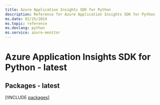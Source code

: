 ```yaml
---
title: Azure Application Insights SDK for Python
description: Reference for Azure Application Insights SDK for Python
ms.date: 02/15/2024
ms.topic: reference
ms.devlang: python
ms.service: azure-monitor
---
```

# Azure Application Insights SDK for Python - latest
## Packages - latest
[!INCLUDE [packages](application-insights-index.md)]